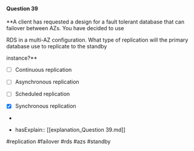 #### Question  39


**A client has requested a design for a fault tolerant database that can failover between AZs. You have decided to use

RDS in a multi-AZ configuration. What type of replication will the primary database use to replicate to the standby

instance?**


- [ ] Continuous replication


- [ ] Asynchronous replication


- [ ] Scheduled replication


- [x] Synchronous replication


*

- hasExplain:: [[explanation_Question  39.md]]

#replication #failover #rds #azs #standby 